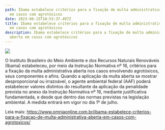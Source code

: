 ```yaml
---
path: Ibama estabelece critérios para a fixação de multa administrativa aberta
  em casos com agrotóxicos
date: 2023-06-15T18:53:37.497Z
title: Ibama estabelece critérios para a fixação de multa administrativa aberta
  em casos com agrotóxicos
description: Ibama estabelece critérios para a fixação de multa administrativa
  aberta em casos com agrotóxicos
---
```

<!--StartFragment-->

![](https://cdn.omniaonline.com.br/wp-content/uploads/2023/06/Site-Linkedlin-Facebook-3-5.png)

O Instituto Brasileiro do Meio Ambiente e dos Recursos Naturais Renováveis (Ibama) estabeleceu, por meio da Instrução Normativa nº 16, critérios para a fixação da multa administrativa aberta nos casos envolvendo agrotóxicos, seus componentes e afins. Quando a aplicação da multa aberta se mostrar desproporcional ou irrazoável, o agente ambiental federal (AAF) poderá estabelecer valores distintos do resultante da aplicação da penalidade prevista no anexo da Instrução Normativa nº 16, mediante justificativa fundamentada, e desde que dentro das normas previstas na legislação ambiental. A medida entrará em vigor no dia 1º de julho.

Leia mais: https://www.omniaonline.com.br/ibama-estabelece-criterios-para-a-fixacao-de-multa-administrativa-aberta-em-casos-com-agrotoxicos/

<!--EndFragment-->